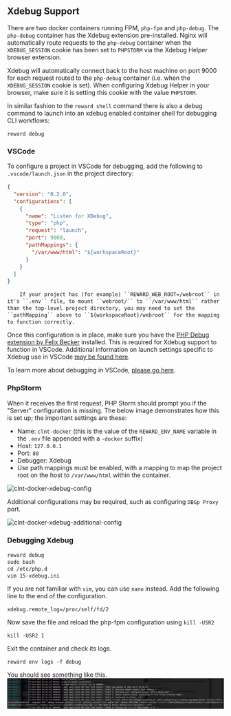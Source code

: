 ## Xdebug Support

There are two docker containers running FPM, `php-fpm` and `php-debug`. The `php-debug` container has the Xdebug
extension pre-installed. Nginx will automatically route requests to the `php-debug` container when the `XDEBUG_SESSION`
cookie has been set to `PHPSTORM` via the Xdebug Helper browser extension.

Xdebug will automatically connect back to the host machine on port 9000 for each request routed to the `php-debug`
container (i.e. when the `XDEBUG_SESSION` cookie is set). When configuring Xdebug Helper in your browser, make sure it
is setting this cookie with the value `PHPSTORM`.

In similar fashion to the `reward shell` command there is also a debug command to launch into an xdebug enabled
container shell for debugging CLI workflows:

```
reward debug
```

### VSCode

To configure a project in VSCode for debugging, add the following to `.vscode/launch.json` in the project directory:

```json
{
  "version": "0.2.0",
  "configurations": [
    {
      "name": "Listen for XDebug",
      "type": "php",
      "request": "launch",
      "port": 9000,
      "pathMappings": {
        "/var/www/html": "${workspaceRoot}"
      }
    }
  ]
}
```

``` note::
    If your project has (for example) ``REWARD_WEB_ROOT=/webroot`` in it's ``.env`` file, to mount ``webroot/`` to ``/var/www/html`` rather than the top-level project directory, you may need to set the ``pathMapping`` above to ``${workspaceRoot}/webroot`` for the mapping to function correctly.
```

Once this configuration is in place, make sure you have
the [PHP Debug extension by Felix Becker](https://marketplace.visualstudio.com/items?itemName=felixfbecker.php-debug)
installed. This is required for Xdebug support to function in VSCode. Additional information on launch settings specific
to Xdebug use in VSCode [may be found here](https://github.com/felixfbecker/vscode-php-debug#vs-code-configuration).

To learn more about debugging in VSCode, [please go here](https://code.visualstudio.com/docs/editor/debugging).

### PhpStorm

When it receives the first request, PHP Storm should prompt you if the "Server" configuration is missing. The below
image demonstrates how this is set up; the important settings are these:

* Name: `clnt-docker` (this is the value of the `REWARD_ENV_NAME` variable in the `.env` file appended with a `-docker`
  suffix)
* Host: `127.0.0.1`
* Port: `80`
* Debugger: Xdebug
* Use path mappings must be enabled, with a mapping to map the project root on the host to `/var/www/html` within the
  container.

![clnt-docker-xdebug-config](screenshots/xdebug-phpstorm.png)

Additional configurations may be required, such as configuring ``DBGp Proxy`` port.

![clnt-docker-xdebug-additional-config](screenshots/phpstorm-additional-xdebug-configs.png)

### Debugging Xdebug

```
reward debug
sudo bash
cd /etc/php.d
vim 15-xdebug.ini
```

If you are not familiar with `vim`, you can use `nano` instead. Add the following line to the end of the configuration.

```
xdebug.remote_log=/proc/self/fd/2
```

Now save the file and reload the php-fpm configuration using `kill -USR2`

```
kill -USR2 1
```

Exit the container and check its logs.

```
reward env logs -f debug
```

You should see something like this.
![debugging-xdebug](screenshots/debugging-xdebug.png)
